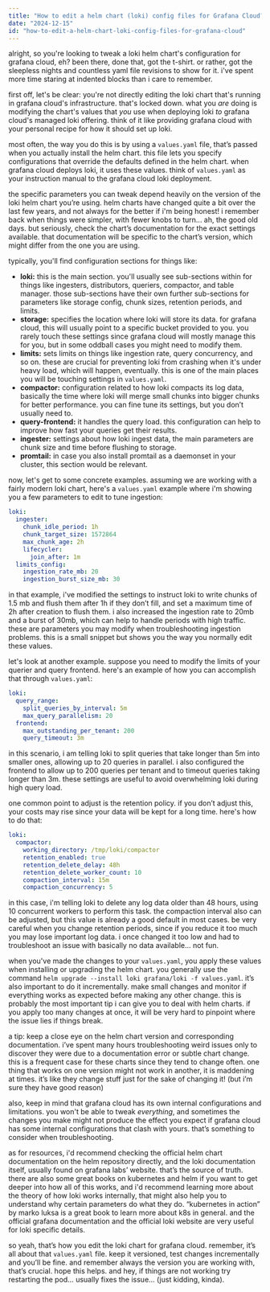 ```yaml
---
title: "How to edit a helm chart (loki) config files for Grafana Cloud?"
date: "2024-12-15"
id: "how-to-edit-a-helm-chart-loki-config-files-for-grafana-cloud"
---
```


alright, so you're looking to tweak a loki helm chart's configuration for grafana cloud, eh? been there, done that, got the t-shirt. or rather, got the sleepless nights and countless yaml file revisions to show for it. i've spent more time staring at indented blocks than i care to remember.

first off, let's be clear: you're not directly editing the loki chart that's running in grafana cloud's infrastructure. that's locked down. what you *are* doing is modifying the chart's values that *you* use when deploying loki *to* grafana cloud's managed loki offering. think of it like providing grafana cloud with your personal recipe for how it should set up loki.

most often, the way you do this is by using a `values.yaml` file, that’s passed when you actually install the helm chart. this file lets you specify configurations that override the defaults defined in the helm chart. when grafana cloud deploys loki, it uses these values. think of `values.yaml` as your instruction manual to the grafana cloud loki deployment.

the specific parameters you can tweak depend heavily on the version of the loki helm chart you’re using. helm charts have changed quite a bit over the last few years, and not always for the better if i'm being honest! i remember back when things were simpler, with fewer knobs to turn... ah, the good old days. but seriously, check the chart’s documentation for the exact settings available. that documentation will be specific to the chart’s version, which might differ from the one you are using.

typically, you'll find configuration sections for things like:

*   **loki:**  this is the main section. you'll usually see sub-sections within for things like ingesters, distributors, queriers, compactor, and table manager. those sub-sections have their own further sub-sections for parameters like storage config, chunk sizes, retention periods, and limits.
*   **storage:** specifies the location where loki will store its data. for grafana cloud, this will usually point to a specific bucket provided to you. you rarely touch these settings since grafana cloud will mostly manage this for you, but in some oddball cases you might need to modify them.
*   **limits:** sets limits on things like ingestion rate, query concurrency, and so on. these are crucial for preventing loki from crashing when it's under heavy load, which will happen, eventually. this is one of the main places you will be touching settings in `values.yaml`.
*   **compactor:** configuration related to how loki compacts its log data, basically the time where loki will merge small chunks into bigger chunks for better performance. you can fine tune its settings, but you don’t usually need to.
*   **query-frontend:** it handles the query load. this configuration can help to improve how fast your queries get their results.
*   **ingester:** settings about how loki ingest data, the main parameters are chunk size and time before flushing to storage.
*   **promtail:** in case you also install promtail as a daemonset in your cluster, this section would be relevant.

now, let's get to some concrete examples. assuming we are working with a fairly modern loki chart, here's a `values.yaml` example where i'm showing you a few parameters to edit to tune ingestion:

```yaml
loki:
  ingester:
    chunk_idle_period: 1h
    chunk_target_size: 1572864
    max_chunk_age: 2h
    lifecycler:
      join_after: 1m
  limits_config:
    ingestion_rate_mb: 20
    ingestion_burst_size_mb: 30
```

in that example, i've modified the settings to instruct loki to write chunks of 1.5 mb and flush them after 1h if they don’t fill, and set a maximum time of 2h after creation to flush them. i also increased the ingestion rate to 20mb and a burst of 30mb, which can help to handle periods with high traffic. these are parameters you may modify when troubleshooting ingestion problems. this is a small snippet but shows you the way you normally edit these values.

let's look at another example. suppose you need to modify the limits of your querier and query frontend. here's an example of how you can accomplish that through `values.yaml`:

```yaml
loki:
  query_range:
    split_queries_by_interval: 5m
    max_query_parallelism: 20
  frontend:
    max_outstanding_per_tenant: 200
    query_timeout: 3m
```

in this scenario, i am telling loki to split queries that take longer than 5m into smaller ones, allowing up to 20 queries in parallel. i also configured the frontend to allow up to 200 queries per tenant and to timeout queries taking longer than 3m. these settings are useful to avoid overwhelming loki during high query load.

one common point to adjust is the retention policy. if you don’t adjust this, your costs may rise since your data will be kept for a long time. here's how to do that:

```yaml
loki:
  compactor:
    working_directory: /tmp/loki/compactor
    retention_enabled: true
    retention_delete_delay: 48h
    retention_delete_worker_count: 10
    compaction_interval: 15m
    compaction_concurrency: 5
```

in this case, i'm telling loki to delete any log data older than 48 hours, using 10 concurrent workers to perform this task. the compaction interval also can be adjusted, but this value is already a good default in most cases. be very careful when you change retention periods, since if you reduce it too much you may lose important log data. i once changed it too low and had to troubleshoot an issue with basically no data available... not fun.

when you've made the changes to your `values.yaml`, you apply these values when installing or upgrading the helm chart. you generally use the command `helm upgrade --install loki grafana/loki -f values.yaml`. it’s also important to do it incrementally. make small changes and monitor if everything works as expected before making any other change. this is probably the most important tip i can give you to deal with helm charts. if you apply too many changes at once, it will be very hard to pinpoint where the issue lies if things break.

a tip: keep a close eye on the helm chart version and corresponding documentation. i’ve spent many hours troubleshooting weird issues only to discover they were due to a documentation error or subtle chart change. this is a frequent case for these charts since they tend to change often. one thing that works on one version might not work in another, it is maddening at times. it’s like they change stuff just for the sake of changing it! (but i’m sure they have good reason)

also, keep in mind that grafana cloud has its own internal configurations and limitations. you won't be able to tweak *everything*, and sometimes the changes you make might not produce the effect you expect if grafana cloud has some internal configurations that clash with yours. that’s something to consider when troubleshooting.

as for resources, i'd recommend checking the official helm chart documentation on the helm repository directly, and the loki documentation itself, usually found on grafana labs’ website. that’s the source of truth. there are also some great books on kubernetes and helm if you want to get deeper into how all of this works, and i'd recommend learning more about the theory of how loki works internally, that might also help you to understand why certain parameters do what they do. “kubernetes in action” by marko luksa is a great book to learn more about k8s in general. and the official grafana documentation and the official loki website are very useful for loki specific details.

so yeah, that’s how you edit the loki chart for grafana cloud. remember, it’s all about that `values.yaml` file. keep it versioned, test changes incrementally and you’ll be fine. and remember always the version you are working with, that’s crucial. hope this helps. and hey, if things are not working try restarting the pod… usually fixes the issue… (just kidding, kinda).
